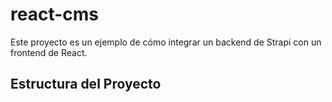 # react-cms
Este proyecto es un ejemplo de cómo integrar un backend de Strapi con un frontend de React.

## Estructura del Proyecto
